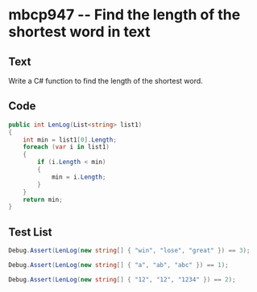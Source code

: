 # mbcp947 -- Find the length of the shortest word in text

## Text

Write a C# function to find the length of the shortest word.

## Code

```csharp
public int LenLog(List<string> list1)
{
    int min = list1[0].Length;
    foreach (var i in list1)
    {
        if (i.Length < min)
        {
            min = i.Length;
        }
    }
    return min;
}
```

## Test List

```csharp
Debug.Assert(LenLog(new string[] { "win", "lose", "great" }) == 3);
```

```csharp
Debug.Assert(LenLog(new string[] { "a", "ab", "abc" }) == 1);
```

```csharp
Debug.Assert(LenLog(new string[] { "12", "12", "1234" }) == 2);
```
